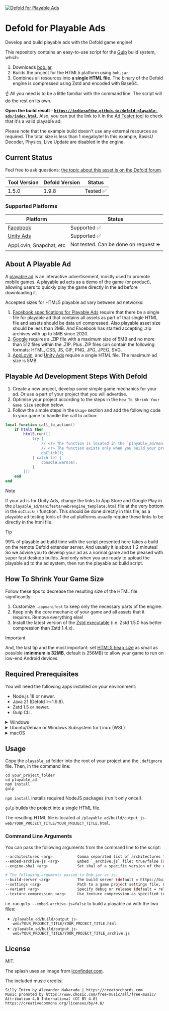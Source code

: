 [![Defold for Playable Ads](cover.jpg)](https://github.com/indiesoftby/defold-playable-ads/)

# Defold for Playable Ads

Develop and build playable ads with the Defold game engine!

This repository contains an easy-to-use script for the [Gulp](https://gulpjs.com/) build system, which:
1. Downloads [bob.jar](https://d.defold.com/stable/).
2. Builds the project for the HTML5 platform using `bob.jar`.
3. Combines all resources into **a single HTML file**. The binary of the Defold engine is compressed using Zstd and encoded with Base64.

☝ All you need is to be a little familiar with the command line. The script will do the rest on its own.

**Open the build result - [`https://indiesoftby.github.io/defold-playable-ads/index.html`](https://indiesoftby.github.io/defold-playable-ads/index.html)**. Also, you can put the link to it in the [Ad Tester tool](https://play.google.com/store/apps/details?id=com.unity3d.auicreativetestapp&hl=en&gl=US) to check that it's a valid playable ad.

Please note that the example build doesn't use any external resources as required. The total size is less than 1 megabyte! In this example, BasisU Decoder, Physics, Live Update are disabled in the engine.

## Current Status

Feel free to ask questions: [the topic about this asset is on the Defold forum](https://forum.defold.com/t/defold-for-playable-ads/68689).

| Tool Version   | Defold Version | Status        |
| -------------- | -------------- | ------------- |
| 1.5.0          | 1.9.8          | Tested ✅     |

### Supported Platforms

| Platform | Status |
| ---------| -------|
| [Facebook](https://developers.facebook.com/tools/playable-preview/) | Supported ✅ |
| [Unity Ads](https://docs.unity.com/acquire/en-us/manual/playable-ads-specifications) | Supported ✅ |
| AppLovin, Snapchat, etc | Not tested. Can be done on request ⏩ |

## About A Playable Ad

A [playable ad](https://learn.g2crowd.com/playable-ads) is an interactive advertisement, mostly used to promote mobile games. A playable ad acts as a demo of the game (or product), allowing users to quickly play the game directly in the ad before downloading it.

Accepted sizes for HTML5 playable ad vary between ad networks:
1. [Facebook specifications for Playable Ads](https://www.facebook.com/business/help/412951382532338?helpref=faq_content) require that there be a single file for playable ad that contains all assets as part of that single HTML file and assets should be data uri compressed. Also playable asset size should be less than 2MB. And Facebook has started accepting .zip archives with up to 5MB since 2020.
2. [Google](https://support.google.com/google-ads/answer/9981650?hl=en) requires a .ZIP file with a maximum size of 5MB and no more than 512 files within the .ZIP. Plus .ZIP files can contain the following formats: HTML, CSS, JS, GIF, PNG, JPG, JPEG, SVG.
3. [AppLovin](https://p.applov.in/playablePreview?create=1&qr=1), and [Unity Ads](https://docs.unity.com/acquire/en-us/manual/playable-ads-specifications) require a single HTML file. The maximum ad size is 5MB.

## Playable Ad Development Steps With Defold

1. Create a new project, develop some simple game mechanics for your ad. Or use a part of your project that you will advertise.
2. Optimise your project according to the steps in the `How To Shrink Your Game Size` section below.
3. Follow the simple steps in the `Usage` section and add the following code to your game to handle the call to action:

```lua
local function call_to_action()
    if html5 then
        html5.run([[
            try {
                // <!> The function is located in the `playable_ad/manifests/web/engine_template.html` file.
                // <!> The function exists only when you build your project using `gulp`.
                doClick();
            } catch (e) {
                console.warn(e);
            }
        ]])
    end
end
```

> [!NOTE]
> If your ad is for Unity Ads, change the links to App Store and Google Play in the `playable_ad/manifests/web/engine_template.html` file at the very bottom in the `doClick()` function. This should be done directly in this file, as a playable ad testing tools of the ad platforms usually require these links to be directly in the html file.

> [!TIP]
> 99% of playable ad build time with the script presented here takes a build on the remote Defold extender server. And usually it is about 1-2 minutes! So we advise you to develop your ad as a normal game and be pleased with super fast desktop builds. And only when you are ready to upload the playable ad to the ad system, then run the playable ad build script.

## How To Shrink Your Game Size

Follow these tips to decrease the resulting size of the HTML file significantly:

1. Customize `.appmanifest` to keep only the necessary parts of the engine.
2. Keep only the core mechanic of your game and all assets that it requires. Remove everything else!
3. Install the latest version of the [Zstd executable](https://github.com/facebook/zstd/releases) (i.e. Zstd 1.5.0 has better compression than Zstd 1.4.x).

> [!IMPORTANT]
> And, the last tip and the most important: set [HTML5 heap size](https://defold.com/manuals/project-settings/#heap-size) as small as possible (**minimum is 32MB**, default is 256MB) to allow your game to run on low-end Android devices.

## Required Prerequisites

You will need the following apps installed on your environment:
- Node.js 18 or newer.
- Java 21 (Defold >=1.9.8).
- Zstd 1.5 or newer.
- Gulp CLI.

<details>
  <summary>Windows</summary>

1. Download and install [Java 21](https://adoptium.net/).
2. Download and unpack [Zstd for Windows 64-bit](https://github.com/facebook/zstd/releases/download/v1.5.5/zstd-v1.5.5-win64.zip). Add the path to the `zstd.exe` executable to the PATH environment variable. Also, you can just put `zstd.exe` in the `playable_ad` folder - the script will use it from here.
3. Download [Node.js Windows Installer (.msi) for 64-bit](https://nodejs.org/en/download/) and install it.
4. Open `cmd.exe` and run to install Gulp CLI:

```
npm install --global gulp-cli
```

> [!NOTE]
> We recommend using Windows Terminal to see the coloured log. If you use PowerShell to run your scripts, run `gulp --no-color` to avoid the problem when the text colour matches the background colour.

</details>

<details>
  <summary>Ubuntu/Debian or Windows Subsystem for Linux (WSL)</summary>

```
sudo apt install --no-install-recommends openjdk-21-jre-headless nodejs npm zstd

npm install --global gulp-cli
```

</details>

<details>
  <summary>macOS</summary>

Install [brew](https://brew.sh/) and paste that in a macOS Terminal prompt:

```
brew install node@18
brew install openjdk@21
brew install zstd@1.5.5

npm install --global gulp-cli
```
</details>


## Usage

Copy the `playable_ad` folder into the root of your project and the `.defignore` file. Then, in the command line:

```
cd your_project_folder
cd playable_ad
npm install
gulp
```

`npm install` installs required NodeJS packages (run it only once!). 

`gulp` builds the project into a single HTML file.

The resulting HTML file is located at `/playable_ad/build/output_js-web/YOUR_PROJECT_TITLE/YOUR_PROJECT_TITLE.html`.

### Command Line Arguments

You can pass the following arguments from the command line to the script:

```bash
--architectures <arg>           Comma separated list of architectures to include: js-web,wasm-web (default = wasm-web).
--embed-archive-js <arg>        Embed `_archive.js` file: true/false (default = true).
--engine-sha1 <arg>             Set sha1 of a specific version of the engine to be used (stable version by default)

# The following arguments passed to Bob.jar as is:
--build-server <arg>            The build server (default = https://build.defold.com).
--settings <arg>                Path to a game project settings file. Only one occurrance is allowed.
--variant <arg>                 Specify debug or release (default = release).
--texture-compression <arg>     Use texture compression as specified in texture profiles (default = true).
```

i.e. run `gulp --embed-archive-js=false` to build a playable ad with the two files:

* `/playable_ad/build/output_js-web/YOUR_PROJECT_TITLE/YOUR_PROJECT_TITLE.html`
* `/playable_ad/build/output_js-web/YOUR_PROJECT_TITLE/YOUR_PROJECT_TITLE_archive.js`

## License

MIT.

The splash uses an image from [iconfinder.com](https://www.iconfinder.com/icons/1222768/facebook_ads_facebook_marketing_marketing_icon).

The included music credits:
```
Silly Intro by Alexander Nakarada | https://creatorchords.com
Music promoted by https://www.chosic.com/free-music/all/free-music/
Attribution 4.0 International (CC BY 4.0)
https://creativecommons.org/licenses/by/4.0/
```

